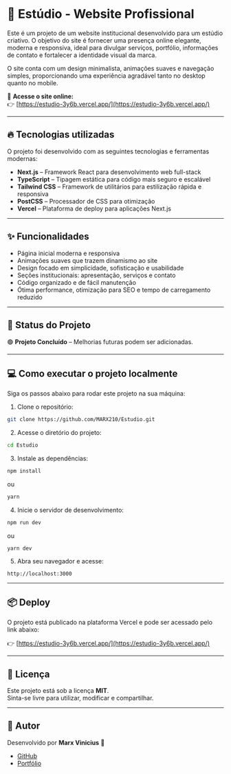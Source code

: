 
# 🎨 Estúdio - Website Profissional

Este é um projeto de um website institucional desenvolvido para um estúdio criativo. O objetivo do site é fornecer uma presença online elegante, moderna e responsiva, ideal para divulgar serviços, portfólio, informações de contato e fortalecer a identidade visual da marca.

O site conta com um design minimalista, animações suaves e navegação simples, proporcionando uma experiência agradável tanto no desktop quanto no mobile.

🚀 **Acesse o site online:**  
👉 [https://estudio-3y6b.vercel.app/](https://estudio-3y6b.vercel.app/)

---

## 🔥 Tecnologias utilizadas

O projeto foi desenvolvido com as seguintes tecnologias e ferramentas modernas:

- **Next.js** – Framework React para desenvolvimento web full-stack
- **TypeScript** – Tipagem estática para código mais seguro e escalável
- **Tailwind CSS** – Framework de utilitários para estilização rápida e responsiva
- **PostCSS** – Processador de CSS para otimização
- **Vercel** – Plataforma de deploy para aplicações Next.js

---

## ✨ Funcionalidades

- Página inicial moderna e responsiva
- Animações suaves que trazem dinamismo ao site
- Design focado em simplicidade, sofisticação e usabilidade
- Seções institucionais: apresentação, serviços e contato
- Código organizado e de fácil manutenção
- Ótima performance, otimização para SEO e tempo de carregamento reduzido

---

## 🚧 Status do Projeto

🟢 **Projeto Concluído** – Melhorias futuras podem ser adicionadas.

---

## 💻 Como executar o projeto localmente

Siga os passos abaixo para rodar este projeto na sua máquina:

1. Clone o repositório:

```bash
git clone https://github.com/MARX210/Estudio.git
```

2. Acesse o diretório do projeto:

```bash
cd Estudio
```

3. Instale as dependências:

```bash
npm install
```
ou
```bash
yarn
```

4. Inicie o servidor de desenvolvimento:

```bash
npm run dev
```
ou
```bash
yarn dev
```

5. Abra seu navegador e acesse:

```
http://localhost:3000
```

---

## 📦 Deploy

O projeto está publicado na plataforma Vercel e pode ser acessado pelo link abaixo:

👉 [https://estudio-3y6b.vercel.app/](https://estudio-3y6b.vercel.app/)

---

## 📝 Licença

Este projeto está sob a licença **MIT**.  
Sinta-se livre para utilizar, modificar e compartilhar.

---

## 🧠 Autor

Desenvolvido por **Marx Vinicius** 👋  
- [GitHub](https://github.com/MARX210)  
- [Portfólio](https://portfoliomarx.netlify.app)  

